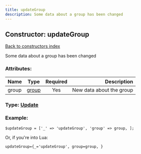 ```yaml
---
title: updateGroup
description: Some data about a group has been changed
---
```

## Constructor: updateGroup  
[Back to constructors index](index.md)



Some data about a group has been changed

### Attributes:

| Name     |    Type       | Required | Description |
|----------|:-------------:|:--------:|------------:|
|group|[group](../types/group.md) | Yes|New data about the group|



### Type: [Update](../types/Update.md)


### Example:

```
$updateGroup = ['_' => 'updateGroup', 'group' => group, ];
```  

Or, if you're into Lua:  


```
updateGroup={_='updateGroup', group=group, }

```


